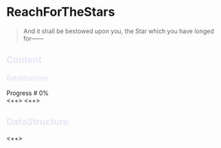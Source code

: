 # ReachForTheStars
> And it shall be bestowed upon you, the Star which you have longed for——
## <a id="Content" style="color: Lavender">Content</a>
#### <a href="#DataStructure" style="color: Lavender">DataStructure</a>
Progress # 0%  
<++>
<++>
## <a id="DataStructure" style="color: Lavender">DataStructure</a>
<++>
